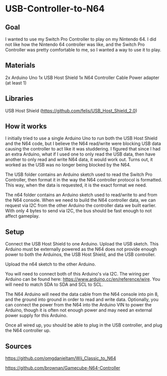 # USB-Controller-to-N64

## Goal
I wanted to use my Switch Pro Controller to play on my Nintendo 64. I did not like how the Nintendo 64 controller was like, and the Switch Pro Controller was pretty comfortable to me, so I wanted a way to use it to play.

## Materials
2x Arduino Uno
1x USB Host Shield
1x N64 Controller Cable
Power adapter (at least 1)

## Libraries
USB Host Shield (https://github.com/felis/USB_Host_Shield_2.0)

## How it works
I initially tried to use a single Arduino Uno to run both the USB Host Shield and the N64 code, but I believe the N64 read/write were blocking USB data causing the controller to act like it was studdering. I figured that since I had an extra Arduino, what if I used one to only read the USB data, then have another to only read and write N64 data, it would work out. Turns out, it worked as the USB was no longer being blocked by the N64.

The USB folder contains an Arduino sketch used to read the Switch Pro Controller, then format it in the way the N64 controller protocol is formatted. This way, when the data is requested, it is the exact format we need.

The n64 folder contains an Arduino sketch used to read/write to and from the N64 console. When we need to build the N64 controller data, we can request via I2C from the other Arduino the controller data we built earlier. With only 4 bytes to send via I2C, the bus should be fast enough to not affect gameplay.

## Setup
Connect the USB Host Shield to one Arduino. Upload the USB sketch. This Arduino must be externally powered as the N64 does not provide enough power to both the Arduinos, the USB Host Shield, and the USB controller.

Upload the n64 sketch to the other Arduino. 

You will need to connect both of this Arduino's via I2C. The wiring per Arduino can be found here: https://www.arduino.cc/en/reference/wire. You will need to match SDA to SDA and SCL to SCL.

The N64 Arduino will need the data cable from the N64 console into pin 8, and the ground into ground in order to read and write data. Optionally, you can connect the power from the N64 into the Arduino VIN to power the Arduino, though it is often not enough power and may need an external power supply for this Arduino.

Once all wired up, you should be able to plug in the USB controller, and plug the N64 controller up.

## Sources
https://github.com/omgdanieltam/Wii_Classic_to_N64

https://github.com/brownan/Gamecube-N64-Controller
